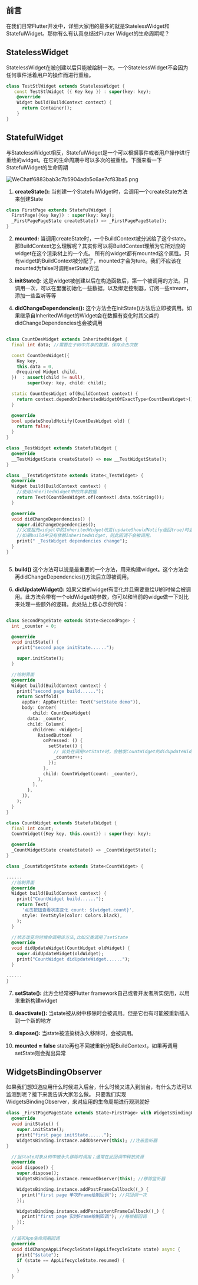 ## 前言
在我们日常Flutter开发中，详细大家用的最多的就是StatelessWidget和StatefulWidget。那你有么有认真总结过Flutter Widget的生命周期呢？

## StatelessWidget
StatelessWidget在被创建以后只能被绘制一次。一个StatelessWidget不会因为任何事件活着用户的操作而进行重绘。
```dart
class TestStlWidget extends StatelessWidget {
   const TestStlWidget ({ Key key }) : super(key: key);
    @override
    Widget build(BuildContext context) {
      return Container();
    }
}

```

##  StatefulWidget
与StatelessWidget相反，StatefulWidget是一个可以根据事件或者用户操作进行重绘的widget。在它的生命周期中可以多次的被重绘。下面来看一下StatefulWidget的生命周期

![WeChatf6883bab3c7b5904adb5c6ae7cf83ba5.png](0)

1. **createState():** 当创建一个StatefulWidget时，会调用一个createState方法来创建State
```dart
class FirstPage extends StatefulWidget {
  FirstPage({Key key}) : super(key: key);
  _FirstPagePageState createState() => _FirstPagePageState();
}
```
2. **mounted:** 当调用createState时，一个BuildContext被分派给了这个state。那BuildContext怎么理解呢？其实你可以将BuildContext理解为它所对应的widget在这个渲染树上的一个点。
所有的widget都有mounted这个属性。只有widget的BuildContext被分配了，mounted才会为ture。我们不应该在mounted为false时调用setState方法

3. **initState():** 这是widget被创建以后在构造函数后，第一个被调用的方法。只调用一次，可以在里面初始化一些数据，以及绑定控制器，订阅一些stream，添加一些监听等等

4. **didChangeDependencies():** 这个方法会在initState()方法后立即被调用。如果继承自InheritedWidget的Widget会在数据有变化时其父类的didChangeDependencies也会被调用
```dart

class CountDesWidget extends InheritedWidget {
  final int data; //需要在子树中共享的数据，保存点击次数

  const CountDesWidget({
    Key key,
    this.data = 0,
    @required Widget child,
  })  : assert(child != null),
        super(key: key, child: child);

  static CountDesWidget of(BuildContext context) {
    return context.dependOnInheritedWidgetOfExactType<CountDesWidget>();
  }

  @override
  bool updateShouldNotify(CountDesWidget old) {
    return false;
  }
}

class _TestWidget extends StatefulWidget {
  @override
  __TestWidgetState createState() => new __TestWidgetState();
}

class __TestWidgetState extends State<_TestWidget> {
  @override
  Widget build(BuildContext context) {
    //使用InheritedWidget中的共享数据
    return Text(CountDesWidget.of(context).data.toString());
  }

  @override
  void didChangeDependencies() {
    super.didChangeDependencies();
    //父或祖先widget中的InheritedWidget改变(updateShouldNotify返回true)时会被调用。
    //如果build中没有依赖InheritedWidget，则此回调不会被调用。
    print(" _TestWidget dependencies change");
  }
}



```


5. **build()** 这个方法可以说是最重要的一个方法，用来构建widget。这个方法会再didChangeDependencies()方法后立即被调用。

6. **didUpdateWidget():** 如果父类的widget有变化并且需要重绘UI的时候会被调用。此方法会带有一个oldWidget的参数，你可以和当前的widge做一下对比来处理一些额外的逻辑。此处贴上核心示例代码：
```dart

class SecondPageState extends State<SecondPage> {
  int _counter = 0;

  @override
  void initState() {
    print("second page initState......");

    super.initState();
  }

  //绘制界面
  @override
  Widget build(BuildContext context) {
    print("second page build......");
    return Scaffold(
      appBar: AppBar(title: Text("setState demo")),
      body: Center(
          child: CountDesWidget(
        data: _counter,
        child: Column(
          children: <Widget>[
            RaisedButton(
              onPressed: () {
                setState(() {
                  // 此处在调用setState时，会触发CountWidget的didUpdateWidget的方法
                  _counter++;
                });
              },
              child: CountWidget(count: _counter),
            ),
          ],
        ),
      )),
    );
  }
}

class CountWidget extends StatefulWidget {
  final int count;
  CountWidget({Key key, this.count}) : super(key: key);

  @override
  _CountWidgetState createState() => _CountWidgetState();
}

class _CountWidgetState extends State<CountWidget> {

......
  //绘制界面
  @override
  Widget build(BuildContext context) {
    print("CountWidget build......");
    return Text(
      '点击按钮查看状态变化 count: ${widget.count}',
      style: TextStyle(color: Colors.black),
    );
  }

  //状态改变的时候会调用该方法,比如父类调用了setState
  @override
  void didUpdateWidget(CountWidget oldWidget) {
    super.didUpdateWidget(oldWidget);
    print("CountWidget didUpdateWidget......");
  }

......
}
```


7. **setState():** 此方会经常被Flutter framework自己或者开发者所实使用，以用来重新构建widget

8. **deactivate():** 当state被从树中移除时会被调用。但是它也有可能被重新插入到一个新的地方

9. **dispose():** 当state被渲染树永久移除时，会被调用。

10. **mounted = false** state再也不回被重新分配BuildContext，如果再调用setState则会抛出异常

## WidgetsBindingObserver
如果我们想知道应用什么时候进入后台，什么时候又进入到前台，有什么方法可以监测到呢？接下来我告诉大家怎么做。
只要我们实现WidgetsBindingObserver，来对应用的生命周期进行观测就好
```dart
class _FirstPagePageState extends State<FirstPage> with WidgetsBindingObserver {
  @override
  void initState() {
    super.initState();
    print("first page initState......");
    WidgetsBinding.instance.addObserver(this); //注册监听器
}

  //当State对象从树中被永久移除时调用；通常在此回调中释放资源
  @override
  void dispose() {
    super.dispose();
    WidgetsBinding.instance.removeObserver(this); //移除监听器

    WidgetsBinding.instance.addPostFrameCallback((_) {
      print("first page 单次Frame绘制回调"); //只回调一次
    });

    WidgetsBinding.instance.addPersistentFrameCallback((_) {
      print("first page 实时Frame绘制回调"); //每帧都回调
    });
  }

  //监听App生命周期回调
  @override
  void didChangeAppLifecycleState(AppLifecycleState state) async {
    print("$state");
    if (state == AppLifecycleState.resumed) {

    }
  }

```







